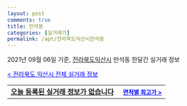 ```yaml
---
layout: post
comments: true
title: 만석동
categories: [실거래가]
permalink: /apt/전라북도익산시만석동
---
```


2021년 09월 06일 기준, <a href="/apt/전라북도익산시">전라북도익산시</a> 만석동 한달간 실거래 정보

<a style="color: blue;" href="/apt/전라북도익산시">< 전라북도 익산시 전체 실거래 정보</a>
<!---- start ---->
<table>
  <tr>
    <td colspan="4" style="font-weight: bold;"><a href="/apt/전라북도익산시만석동{name_without_space}">오늘 등록된 실거래 정보가 없습니다</a> &nbsp;&nbsp;&nbsp; <a style="color: blue; font-size: smaller;" href="/apt/전라북도익산시만석동{name_without_space}">면적별 최고가 ></a></td>
  </tr>
    
</table>
<!---- end ---->
    